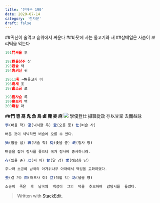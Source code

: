 ```yaml
---
title: '천자문 190'
date: 2020-07-14
category: '천자문'
draft: false
---
```


##귀신이 술먹고 솥위에서 싸운다
##바닷에 사는 물고기와 새
##삼베입은 사슴이 보리떡을 먹는다

```js
191鬥싸울 투

192鬯울창주 창
193鬲솥 력
194鬼귀신 귀

19511획 →魚물고기 어
196鳥새 조
197鹵소금 로

198鹿사슴 록
199麥보리 맥
200麻삼 마
```

**##鬥 鬯 鬲 鬼 魚 鳥 鹵 鹿 麥 麻**
![](https://i.ibb.co/KbNK1vc/Screen-Shot-2020-07-14-at-11-57-27-AM.png)
學優登仕  攝職從政
存以甘棠  去而益詠
```js
學(배울 학) 優(넉넉할 우) 登(오를 등) 仕(벼슬 사)

배운 것이 넉넉하면 벼슬에 오를 수 있다.

攝(잡을 섭) 職(벼슬 직) 從(좇을 종) 政(정사 정)

벼슬을 잡아 정사를 좇으니 국가 정사에 종사하니라.

存(있을 존) 以(써 이) 甘(달 감) 棠(해당화 당)

주나라 소공이 남국의 아가위나무 아래에서 백성을 교화하였다.

去(갈 거) 而(어조사 이) 益(더할 익) 詠(읊을 영)

소공이  죽은  후  남국의  백성이  그의  덕을  추모하여  감당시를  읊었다.
```
> Written with [StackEdit](https://stackedit.io/).
<!--stackedit_data:
eyJoaXN0b3J5IjpbMTg5MjI4NjU1Ml19
-->